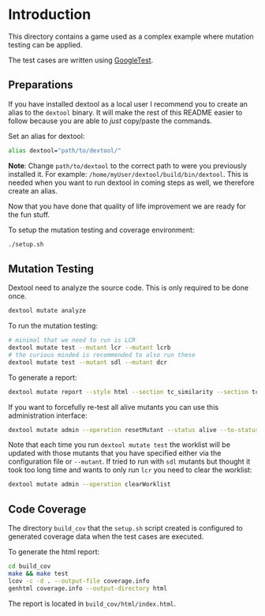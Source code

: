 # Introduction

This directory contains a game used as a complex example where mutation testing
can be applied.

The test cases are written using [GoogleTest](https://github.com/google/googletest).

## Preparations

If you have installed dextool as a local user I recommend you to create an
alias to the `dextool` binary. It will make the rest of this README easier to
follow because you are able to *just* copy/paste the commands.

Set an alias for dextool:
```sh
alias dextool="path/to/dextool/"
```

**Note**: Change `path/to/dextool` to the correct path to were you previously
installed it. For example: `/home/myUser/dextool/build/bin/dextool`. This is
needed when you want to run dextool in coming steps as well, we therefore
create an alias.

Now that you have done that quality of life improvement we are ready for the
fun stuff.

To setup the mutation testing and coverage environment:
```sh
./setup.sh
```

## Mutation Testing

Dextool need to analyze the source code. This is only required to be done once.
```sh
dextool mutate analyze
```

To run the mutation testing:
```sh
# minimal that we need to run is LCR
dextool mutate test --mutant lcr --mutant lcrb
# the curious minded is recommended to also run these
dextool mutate test --mutant sdl --mutant dcr
```

To generate a report:
```sh
dextool mutate report --style html --section tc_similarity --section tc_min_set --section tc_full_overlap_with_mutation_id --section tc_killed_no_mutants --section tc_full_overlap --mutant lcr --mutant lcrb
```

If you want to forcefully re-test all alive mutants you can use this administration interface:
```sh
dextool mutate admin --operation resetMutant --status alive --to-status unknown
```

Note that each time you run `dextool mutate test` the worklist will be updated
with those mutants that you have specified either via the configuration file or
`--mutant`. If tried to run with `sdl` mutants but thought it took too long
time and wants to only run `lcr` you need to clear the worklist:

```sh
dextool mutate admin --operation clearWorklist
```

## Code Coverage

The directory `build_cov` that the `setup.sh` script created is configured to generated coverage data when the test cases are executed.

To generate the html report:
```sh
cd build_cov
make && make test
lcov -c -d . --output-file coverage.info
genhtml coverage.info --output-directory html
```

The report is located in `build_cov/html/index.html`.
